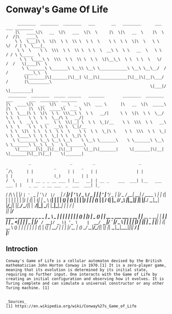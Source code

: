 # Conway's Game Of Life
         ________  ________  ________   ___       __   ________      ___    ___ ________      
        |\   ____\|\   __  \|\   ___  \|\  \     |\  \|\   __  \    |\  \  /  /|\   ____\     
        \ \  \___|\ \  \|\  \ \  \\ \  \ \  \    \ \  \ \  \|\  \   \ \  \/  / | \  \___|_    
         \ \  \    \ \  \\\  \ \  \\ \  \ \  \  __\ \  \ \   __  \   \ \    / / \ \_____  \   
          \ \  \____\ \  \\\  \ \  \\ \  \ \  \|\__\_\  \ \  \ \  \   \/  /  /   \|____|\  \  
           \ \_______\ \_______\ \__\\ \__\ \____________\ \__\ \__\__/  / /       ____\_\  \ 
            \|_______|\|_______|\|__| \|__|\|____________|\|__|\|__|\___/ /       |\_________\
                                                                   \|___|/        \|_________|
     ________  ________  _____ ______   _______        ________  ________      ___       ___  ________ _______      
    |\   ____\|\   __  \|\   _ \  _   \|\  ___ \      |\   __  \|\  _____\    |\  \     |\  \|\  _____\\  ___ \     
    \ \  \___|\ \  \|\  \ \  \\\__\ \  \ \   __/|     \ \  \|\  \ \  \__/     \ \  \    \ \  \ \  \__/\ \   __/|    
     \ \  \  __\ \   __  \ \  \\|__| \  \ \  \_|/__    \ \  \\\  \ \   __\     \ \  \    \ \  \ \   __\\ \  \_|/__  
      \ \  \|\  \ \  \ \  \ \  \    \ \  \ \  \_|\ \    \ \  \\\  \ \  \_|      \ \  \____\ \  \ \  \_| \ \  \_|\ \ 
       \ \_______\ \__\ \__\ \__\    \ \__\ \_______\    \ \_______\ \__\        \ \_______\ \__\ \__\   \ \_______\
        \|_______|\|__|\|__|\|__|     \|__|\|_______|     \|_______|\|__|         \|_______|\|__|\|__|    \|_______|

              _                 _         _                   _                 _                    _           _   
     /\      | |               | |       | |                 | |               | |                  (_)         | |  
    /  \     | | __ _ _ __ ___ | |__   __| | __ _    ___  ___| |__   ___   ___ | |   _ __  _ __ ___  _  ___  ___| |_ 
   / /\ \    | |/ _` | '_ ` _ \| '_ \ / _` |/ _` |  / __|/ __| '_ \ / _ \ / _ \| |  | '_ \| '__/ _ \| |/ _ \/ __| __|
  / ____ \   | | (_| | | | | | | |_) | (_| | (_| |  \__ \ (__| | | | (_) | (_) | |  | |_) | | | (_) | |  __/ (__| |_ 
 /_/    \_\  |_|\__,_|_| |_| |_|_.__/ \__,_|\__,_|  |___/\___|_| |_|\___/ \___/|_|  | .__/|_|  \___/| |\___|\___|\__|
                                                                                    | |            _/ |              
                                                                                    |_|           |__/               
                                         ____                     _                           ______        _      _ _ _ 
                                        |  _ \         _         | |                         |  ____|      | |    | | (_)
                                        | |_) |_   _  (_)        | | __ _ ___  ___  _ __     | |__ __ _  __| | ___| | |_ 
                                        |  _ <| | | |        _   | |/ _` / __|/ _ \| '_ \    |  __/ _` |/ _` |/ _ \ | | |
                                        | |_) | |_| |  _    | |__| | (_| \__ \ (_) | | | |   | | | (_| | (_| |  __/ | | |
                                        |____/ \__, | (_)    \____/ \__,_|___/\___/|_| |_|   |_|  \__,_|\__,_|\___|_|_|_|
                                                __/ |                                                                    
                                                |___/   

## Introction
    Conway's Game of Life is a cellular automaton devised by the British mathematician John Horton Conway in 1970.[1] It is a zero-player game, meaning that its evolution is determined by its initial state, requiring no further input. One interacts with the Game of Life by creating an initial configuration and observing how it evolves. It is Turing complete and can simulate a universal constructor or any other Turing machine. [1]

## 























    _Sources_
    [1] https://en.wikipedia.org/wiki/Conway%27s_Game_of_Life
    
